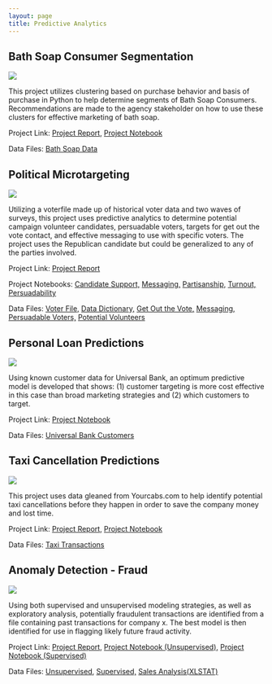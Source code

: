 ```yaml
---
layout: page
title: Predictive Analytics
---
```


## Bath Soap Consumer Segmentation

<img src="https://by3301files.storage.live.com/y4m0lJx0chI8T1f04Rc1uQ9N1L__k9b-XB3evu7B6MHJy2tVQvphy-2-XGbnq2kZgLdxhFcyhJUjqBRnjCBJlJy6U0BRSiWhf1jBoKPBC9LEZsxE3r1sihWBNmf94Dy9ZM3Rq0a726XMXwoCNt3Zmo81PmlAyVgpTpSadfd__xHkihf1_ImYw5wQfZv4j2i3DMvPoyMYG2ez5GgMMPPvM8n76Ja7Rblt4Mc8TRh-gEIQMY?encodeFailures=1&width=294&height=162" />

This project utilizes clustering based on purchase behavior and basis of purchase in Python to help determine segments of Bath Soap Consumers.  Recommendations are made to the agency stakeholder on how to use these clusters for effective marketing of bath soap.

Project Link:
[Project Report,](https://github.com/abigail-mcdonald/Abigail_McDonald_Portfolio/blob/main/Bath%20Soap%20Consumer%20Segmentation%20(Python)/Bath%20Soap%20Consumer%20Segmentation.pdf)
[Project Notebook](https://github.com/abigail-mcdonald/Abigail_McDonald_Portfolio/blob/main/Bath%20Soap%20Consumer%20Segmentation%20(Python)/Bath%20Soap%20Consumer%20Segmentation.ipynb)

Data Files:
[Bath Soap Data](https://github.com/abigail-mcdonald/Abigail_McDonald_Portfolio/blob/main/Bath%20Soap%20Consumer%20Segmentation%20(Python)/BathSoapHousehold.csv)


## Political Microtargeting

<img src="https://by3301files.storage.live.com/y4mg-BssRfru4rmVkqf5hHKkN4dO9vP5RiQ7aWwdN-u_bbgGYxq4lFfWOWeJ9THcSDkr2p2ckKLEd_2n26YU3IV8lB7Ec517kmhC8Mx4t-fyfgwzMQaaEonWmxSGeONHO3kWum_ghpgZwQlA8tUG-A2u2wmnUmHf_AkckOA05LE_7K5ON3IwkhnNjeSwKZy95yea3WYK7u3XOk-bAmW6s3fY2VG_McEi2hyOO8HZw8uVXw?encodeFailures=1&width=297&height=387" />

Utilizing a voterfile made up of historical voter data and two waves of surveys, this project uses predictive analytics to determine potential campaign volunteer candidates, persuadable voters, targets for get out the vote contact, and effective messaging to use with specific voters.  The project uses the Republican candidate but could be generalized to any of the parties involved.

Project Link:
[Project Report](https://github.com/abigail-mcdonald/Abigail_McDonald_Portfolio/blob/main/Political%20Microtargeting%20(Python)/Political%20Microtargeting.pdf)

Project Notebooks:
[Candidate Support,](https://github.com/abigail-mcdonald/Abigail_McDonald_Portfolio/blob/main/Political%20Microtargeting%20(Python)/Candidate_Support_Prediction.ipynb)
[Messaging,](https://github.com/abigail-mcdonald/Abigail_McDonald_Portfolio/blob/main/Political%20Microtargeting%20(Python)/Msg_A_B_moved.ipynb)
[Partisanship,](https://github.com/abigail-mcdonald/Abigail_McDonald_Portfolio/blob/main/Political%20Microtargeting%20(Python)/Republican_partisanship_prediction.ipynb)
[Turnout,](https://github.com/abigail-mcdonald/Abigail_McDonald_Portfolio/blob/main/Political%20Microtargeting%20(Python)/Turnout_prediction.ipynb)
[Persuadability](https://github.com/abigail-mcdonald/Abigail_McDonald_Portfolio/blob/main/Political%20Microtargeting%20(Python)/Voter_Persuadability.ipynb)

Data Files:
[Voter File,](https://1drv.ms/u/s!AsMHQO-V6ziTgpdVdGZ-4YHDYs3PMw?e=HJ5B70)
[Data Dictionary,](https://github.com/abigail-mcdonald/Abigail_McDonald_Portfolio/blob/main/Political%20Microtargeting%20(Python)/fx_indicator_data_dictionary%202020.xlsx)
[Get Out the Vote,](https://github.com/abigail-mcdonald/Abigail_McDonald_Portfolio/blob/main/Political%20Microtargeting%20(Python)/GOTV.xlsx)
[Messaging,](https://github.com/abigail-mcdonald/Abigail_McDonald_Portfolio/blob/main/Political%20Microtargeting%20(Python)/Messaging%20uplift.xlsx)
[Persuadable Voters,](https://github.com/abigail-mcdonald/Abigail_McDonald_Portfolio/blob/main/Political%20Microtargeting%20(Python)/Persuadable%20Voters.xlsx)
[Potential Volunteers](https://github.com/abigail-mcdonald/Abigail_McDonald_Portfolio/blob/main/Political%20Microtargeting%20(Python)/Potential%20Volunteers.xlsx)


## Personal Loan Predictions

<img src="https://user-images.githubusercontent.com/117870319/202321427-0cfd9e9f-c0fa-4c0f-973d-4438a9ecb908.png" />

Using known customer data for Universal Bank, an optimum predictive model is developed that shows: (1) customer targeting is more cost effective in this case than broad marketing strategies and (2) which customers to target.

Project Link:
[Project Notebook](https://github.com/abigail-mcdonald/Abigail_McDonald_Portfolio/blob/main/Personal%20Loan%20Predictive%20Analytics%20(Python)/Personal%20Loan%20Predictive%20Analytics.ipynb)

Data Files:
[Universal Bank Customers](https://github.com/abigail-mcdonald/Abigail_McDonald_Portfolio/blob/main/Personal%20Loan%20Predictive%20Analytics%20(Python)/UniversalBankSample.csv)


## Taxi Cancellation Predictions

<img src="https://by3301files.storage.live.com/y4mxiw2UVMDcGt7ILW9323B7WQY9PHKo-0xZBctEvwQEOsYpLCpJrm875AVJyzcBLjNkjStI8jWpHxliX5Bf0cEyKTV_o_SyYkN5PpYvOC9jzr5S6QzP95ZealjFLsd0AM5o1zrInW-Lr0exdocCQRnOKNAnB36Zj9ncI57k-Moa_vCIxx-ssqxgp5AK0qaFBo8GyV6RbKhjHqfWBc1hC0oHpGbyMWXiipgAgjYvYndc2I?encodeFailures=1&width=777&height=300" />

This project uses data gleaned from Yourcabs.com to help identify potential taxi cancellations before they happen in order to save the company money and lost time.  

Project Link:
[Project Report,](https://github.com/abigail-mcdonald/Abigail_McDonald_Portfolio/blob/main/Taxi%20Cancellation%20Predictive%20Analytics%20(Python)/Taxi%20Cancellation%20Predictive%20Analysis.pdf)
[Project Notebook](https://github.com/abigail-mcdonald/Abigail_McDonald_Portfolio/blob/main/Taxi%20Cancellation%20Predictive%20Analytics%20(Python)/Taxi%20Cancellation%20Predictive.ipynb)

Data Files:
[Taxi Transactions](https://github.com/abigail-mcdonald/Abigail_McDonald_Portfolio/blob/main/Taxi%20Cancellation%20Predictive%20Analytics%20(Python)/Taxi-cancellation-case.csv)


## Anomaly Detection - Fraud

<img src="https://by3301files.storage.live.com/y4mBr15UEjKL8AHV4s5iObE1tM9E2OOI_hVUOoEJxwjhdO8J6x83bc1tO6YU7YV6V506E0aTctgpW8nq4eeGAE51sRoM0UStrkNs8PZWVQyCVU2GESoCVvsnvnLeQ0MUlXKlGIEMhLm2bv15vAOFHrhKY_U1AlLkyE26CjgN3pvqkyIgKXAGYULKKltgXjTGxb48ELz0Y3x6R-mtq_aOIGeI7ZpMOz27-2IzsyM6DfydA0?encodeFailures=1&width=664&height=300" />

Using both supervised and unsupervised modeling strategies, as well as exploratory analysis, potentially fraudulent transactions are identified from a file containing past transactions for company x.  The best model is then identified for use in flagging likely future fraud activity.

Project Link:
[Project Report,](https://github.com/abigail-mcdonald/Abigail_McDonald_Portfolio/blob/main/Anomaly%20Detection%20-%20Fraud%20(Python%26XLSTAT)/Fraud%20Anomaly%20Detection.pdf)
[Project Notebook (Unsupervised),](https://github.com/abigail-mcdonald/Abigail_McDonald_Portfolio/blob/main/Anomaly%20Detection%20-%20Fraud%20(Python%26XLSTAT)/Sales_unsuper.ipynb)
[Project Notebook (Supervised)](https://github.com/abigail-mcdonald/Abigail_McDonald_Portfolio/blob/main/Anomaly%20Detection%20-%20Fraud%20(Python%26XLSTAT)/Sales_supervised.ipynb)

Data Files:
[Unsupervised,](https://github.com/abigail-mcdonald/Abigail_McDonald_Portfolio/blob/main/Anomaly%20Detection%20-%20Fraud%20(Python%26XLSTAT)/salessimplified.csv)
[Supervised,](https://github.com/abigail-mcdonald/Abigail_McDonald_Portfolio/blob/main/Anomaly%20Detection%20-%20Fraud%20(Python%26XLSTAT)/sales.csv)
[Sales Analysis(XLSTAT)](https://github.com/abigail-mcdonald/Abigail_McDonald_Portfolio/blob/main/Anomaly%20Detection%20-%20Fraud%20(Python%26XLSTAT)/sales%20analysis.xlsm)
